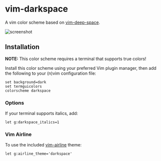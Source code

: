 # vim-darkspace
A vim color scheme based on [vim-deep-space](https://github.com/tyrannicaltoucan/vim-deep-space).

![screenshot](https://i.imgur.com/DbXNwRG.png)

## Installation
**NOTE:** This color scheme requires a terminal that supports true colors!

Install this color scheme using your preferred Vim plugin manager, then add the
following to your (n)vim configuration file:
```vim
set background=dark
set termguicolors
colorscheme darkspace
```

### Options
If your terminal supports italics, add:
```vim
let g:darkspace_italics=1
```

### Vim Airline
To use the included [vim-airline](https://github.com/vim-airline/vim-airline) theme:
```vim
let g:airline_theme='darkspace'
```

